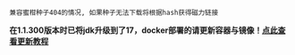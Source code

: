 `兼容蜜柑种子404的情况, 如果种子无法下载将根据hash获得磁力链接`

**在1.1.300版本时已将jdk升级到了17，docker部署的请更新容器与镜像！[点此查看更新教程](https://github.com/wushuo894/ani-rss/discussions/204)**

